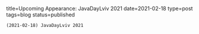
title=Upcoming Appearance: JavaDayLviv 2021
date=2021-02-18
type=post
tags=blog
status=published
~~~~~~
(2021-02-18) JavaDayLviv 2021 
            